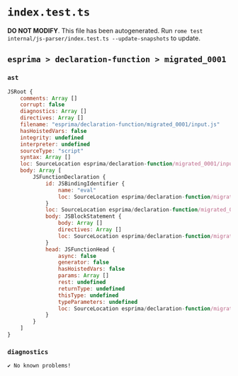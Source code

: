 # `index.test.ts`

**DO NOT MODIFY**. This file has been autogenerated. Run `rome test internal/js-parser/index.test.ts --update-snapshots` to update.

## `esprima > declaration-function > migrated_0001`

### `ast`

```javascript
JSRoot {
	comments: Array []
	corrupt: false
	diagnostics: Array []
	directives: Array []
	filename: "esprima/declaration-function/migrated_0001/input.js"
	hasHoistedVars: false
	integrity: undefined
	interpreter: undefined
	sourceType: "script"
	syntax: Array []
	loc: SourceLocation esprima/declaration-function/migrated_0001/input.js 1:0-2:0
	body: Array [
		JSFunctionDeclaration {
			id: JSBindingIdentifier {
				name: "eval"
				loc: SourceLocation esprima/declaration-function/migrated_0001/input.js 1:9-1:13 (eval)
			}
			loc: SourceLocation esprima/declaration-function/migrated_0001/input.js 1:0-1:19
			body: JSBlockStatement {
				body: Array []
				directives: Array []
				loc: SourceLocation esprima/declaration-function/migrated_0001/input.js 1:16-1:19
			}
			head: JSFunctionHead {
				async: false
				generator: false
				hasHoistedVars: false
				params: Array []
				rest: undefined
				returnType: undefined
				thisType: undefined
				typeParameters: undefined
				loc: SourceLocation esprima/declaration-function/migrated_0001/input.js 1:13-1:15
			}
		}
	]
}
```

### `diagnostics`

```
✔ No known problems!

```
